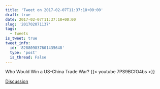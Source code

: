 ```yaml
---
title: 'Tweet on 2017-02-07T11:37:18+00:00'
draft: true
date: 2017-02-07T11:37:18+00:00
slug: '201702071137'
tags:
  - tweets
is_tweet: true
tweet_info:
  id: '828809837601435648'
  type: 'post'
  is_thread: False
---
```




Who Would Win a US-China Trade War? {{< youtube 7PS9BCfO4bs >}}

[Discussion](https://x.com/sytelus/status/828809837601435648)
